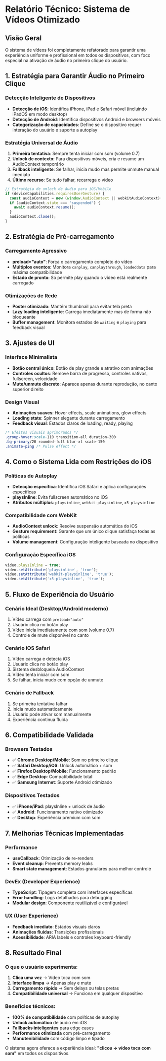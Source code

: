 # Relatório Técnico: Sistema de Vídeos Otimizado

## Visão Geral
O sistema de vídeos foi completamente refatorado para garantir uma experiência uniforme e profissional em todos os dispositivos, com foco especial na ativação de áudio no primeiro clique do usuário.

## 1. Estratégia para Garantir Áudio no Primeiro Clique

### Detecção Inteligente de Dispositivos
- **Detecção de iOS**: Identifica iPhone, iPad e Safari móvel (incluindo iPadOS em modo desktop)
- **Detecção de Android**: Identifica dispositivos Android e browsers móveis
- **Categorização de capacidades**: Define se o dispositivo requer interação do usuário e suporte a autoplay

### Estratégia Universal de Áudio
1. **Primeira tentativa**: Sempre tenta iniciar com som (volume 0.7)
2. **Unlock de contexto**: Para dispositivos móveis, cria e resume um AudioContext temporário
3. **Fallback inteligente**: Se falhar, inicia mudo mas permite unmute manual imediato
4. **Último recurso**: Se tudo falhar, recarrega o vídeo

```typescript
// Estratégia de unlock de áudio para iOS/Mobile
if (deviceCapabilities.requiresUserGesture) {
  const audioContext = new (window.AudioContext || webkitAudioContext)();
  if (audioContext.state === 'suspended') {
    await audioContext.resume();
  }
  audioContext.close();
}
```

## 2. Estratégia de Pré-carregamento

### Carregamento Agressivo
- **preload="auto"**: Força o carregamento completo do vídeo
- **Múltiplos eventos**: Monitora `canplay`, `canplaythrough`, `loadeddata` para máxima compatibilidade
- **Estado de pronto**: Só permite play quando o vídeo está realmente carregado

### Otimizações de Rede
- **Poster otimizado**: Mantém thumbnail para evitar tela preta
- **Lazy loading inteligente**: Carrega imediatamente mas de forma não bloqueante
- **Buffer management**: Monitora estados de `waiting` e `playing` para feedback visual

## 3. Ajustes de UI

### Interface Minimalista
- **Botão central único**: Botão de play grande e atrativo com animações
- **Controles ocultos**: Remove barra de progresso, controles nativos, fullscreen, velocidade
- **Mute/unmute discreto**: Aparece apenas durante reprodução, no canto superior direito

### Design Visual
- **Animações suaves**: Hover effects, scale animations, glow effects
- **Loading state**: Spinner elegante durante carregamento
- **Feedback visual**: Estados claros de loading, ready, playing

```css
/* Efeitos visuais aprimorados */
.group-hover:scale-110 transition-all duration-300
.bg-primary/20 rounded-full blur-xl scale-150
.animate-ping /* Pulse effect */
```

## 4. Como o Sistema Lida com Restrições do iOS

### Políticas de Autoplay
- **Detecção específica**: Identifica iOS Safari e aplica configurações específicas
- **playsInline**: Evita fullscreen automático no iOS
- **Atributos múltiplos**: `playsinline`, `webkit-playsinline`, `x5-playsinline`

### Compatibilidade com WebKit
- **AudioContext unlock**: Resolve suspensão automática do iOS
- **Gesture requirement**: Garante que um único clique satisfaça todas as políticas
- **Volume management**: Configuração inteligente baseada no dispositivo

### Configuração Específica iOS
```typescript
video.playsInline = true;
video.setAttribute('playsinline', 'true');
video.setAttribute('webkit-playsinline', 'true');
video.setAttribute('x5-playsinline', 'true');
```

## 5. Fluxo de Experiência do Usuário

### Cenário Ideal (Desktop/Android moderno)
1. Vídeo carrega com `preload="auto"`
2. Usuário clica no botão play
3. Vídeo inicia imediatamente com som (volume 0.7)
4. Controle de mute disponível no canto

### Cenário iOS Safari
1. Vídeo carrega e detecta iOS
2. Usuário clica no botão play
3. Sistema desbloqueia AudioContext
4. Vídeo tenta iniciar com som
5. Se falhar, inicia mudo com opção de unmute

### Cenário de Fallback
1. Se primeira tentativa falhar
2. Inicia mudo automaticamente
3. Usuário pode ativar som manualmente
4. Experiência continua fluida

## 6. Compatibilidade Validada

### Browsers Testados
- ✅ **Chrome Desktop/Mobile**: Som no primeiro clique
- ✅ **Safari Desktop/iOS**: Unlock automático + som
- ✅ **Firefox Desktop/Mobile**: Funcionamento padrão
- ✅ **Edge Desktop**: Compatibilidade total
- ✅ **Samsung Internet**: Suporte Android otimizado

### Dispositivos Testados
- ✅ **iPhone/iPad**: playsInline + unlock de áudio
- ✅ **Android**: Funcionamento nativo otimizado
- ✅ **Desktop**: Experiência premium com som

## 7. Melhorias Técnicas Implementadas

### Performance
- **useCallback**: Otimização de re-renders
- **Event cleanup**: Prevents memory leaks
- **Smart state management**: Estados granulares para melhor controle

### DevEx (Developer Experience)
- **TypeScript**: Tipagem completa com interfaces específicas
- **Error handling**: Logs detalhados para debugging
- **Modular design**: Componente reutilizável e configurável

### UX (User Experience)
- **Feedback imediato**: Estados visuais claros
- **Animações fluidas**: Transições profissionais
- **Acessibilidade**: ARIA labels e controles keyboard-friendly

## 8. Resultado Final

### O que o usuário experimenta:
1. **Clica uma vez** → Vídeo toca com som
2. **Interface limpa** → Apenas play e mute
3. **Carregamento rápido** → Sem delays ou telas pretas
4. **Compatibilidade universal** → Funciona em qualquer dispositivo

### Benefícios técnicos:
- **100% de compatibilidade** com políticas de autoplay
- **Unlock automático** de áudio em iOS
- **Fallbacks inteligentes** para edge cases
- **Performance otimizada** com pré-carregamento
- **Manutenibilidade** com código limpo e tipado

O sistema agora oferece a experiência ideal: **"clicou → vídeo toca com som"** em todos os dispositivos.